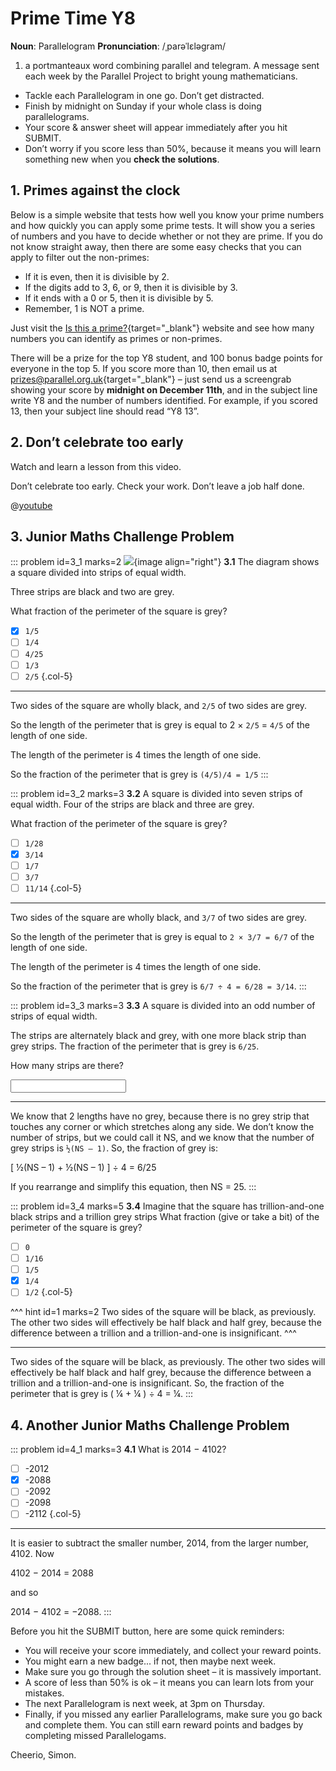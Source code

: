 # Prime Time Y8

<div class="dictionary">

__Noun__: Parallelogram
__Pronunciation__: /ˌparəˈlɛləɡram/

1. a portmanteaux word combining parallel and telegram. A message sent each
week by the Parallel Project to bright young mathematicians.

</div>

*	Tackle each Parallelogram in one go. Don’t get distracted.
*	Finish by midnight on Sunday if your whole class is doing parallelograms.
*	Your score & answer sheet will appear immediately after you hit SUBMIT.
*	Don’t worry if you score less than 50%, because it means you will learn something new when you __check the solutions__.


## 1. Primes against the clock

Below is a simple website that tests how well you know your prime numbers and how quickly you can apply some prime tests. It will show you a series of numbers and you have to decide whether or not they are prime. If you do not know straight away, then there are some easy checks that you can apply to filter out the non-primes:

-	If it is even, then it is divisible by 2.
-	If the digits add to 3, 6, or 9, then it is divisible by 3.
-	If it ends with a 0 or 5, then it is divisible by 5.
-	Remember, 1 is NOT a prime.

Just visit the [Is this a prime?](http://isthisprime.com/game/){target="_blank"} website and see how many numbers you can identify as primes or non-primes.

There will be a prize for the top Y8 student, and 100 bonus badge points for everyone in the top 5. If you score more than 10, then email us at [prizes@parallel.org.uk](mailto:prizes@parallel.org.uk){target="_blank"} – just send us a screengrab showing your score by **midnight on December 11th**, and in the subject line write Y8 and the number of numbers identified. For example, if you scored 13, then your subject line should read “Y8 13”.


## 2.	Don’t celebrate too early

Watch and learn a lesson from this video.

Don’t celebrate too early. Check your work. Don’t leave a job half done.

@[youtube](9Bu_gn5ChQ4?rel=0)


## 3.	Junior Maths Challenge Problem
<!--- (2014) Q6 --->

::: problem id=3_1 marks=2
![](/resources/8-12-prime-time/3-stripes.jpg){image align="right"}
__3.1__ The diagram shows a square divided into strips of equal width.  

Three strips are black and two are grey.

What fraction of the perimeter of the square is grey?

* [x] `1/5`
* [ ] `1/4`
* [ ] `4/25`
* [ ] `1/3`
* [ ] `2/5`
{.col-5}

---

Two sides of the square are wholly black, and `2/5` of two sides are grey.

So the length of the perimeter that is grey is equal to 2 × `2/5` = `4/5` of the length of one side.

The length of the perimeter is 4 times the length of one side.

So the fraction of the perimeter that is grey is `(4/5)/4 = 1/5`
:::

::: problem id=3_2 marks=3
__3.2__ A square is divided into seven strips of equal width. Four of the strips are black and three are grey.

What fraction of the perimeter of the square is grey?

* [ ] `1/28`
* [x] `3/14`
* [ ] `1/7`
* [ ] `3/7`
* [ ] `11/14`
{.col-5}

---

Two sides of the square are wholly black, and `3/7` of two sides are grey.

So the length of the perimeter that is grey is equal to `2 × 3/7 = 6/7` of the length of one side.

The length of the perimeter is 4 times the length of one side.

So the fraction of the perimeter that is grey is `6/7 ÷ 4 = 6/28 = 3/14`.
:::

::: problem id=3_3 marks=3
__3.3__ A square is divided into an odd number of strips of equal width.

The strips are alternately black and grey, with one more black strip than grey strips. The fraction of the perimeter that is grey is `6/25`.

How many strips are there?

<input type="number" solution="25"/>

---

We know that 2 lengths have no grey, because there is no grey strip that touches any corner or which stretches along any side. We don’t know the number of strips, but we could call it NS, and we know that the number of grey strips is `½(NS – 1)`. So, the fraction of grey is:

[ ½(NS – 1) + ½(NS – 1) ] ÷ 4 = 6/25

If you rearrange and simplify this equation, then NS = 25.
:::

::: problem id=3_4 marks=5
__3.4__ Imagine that the square has trillion-and-one black strips and a trillion grey strips What fraction (give or take a bit) of the perimeter of the square is grey?

* [ ] `0`
* [ ] `1/16`
* [ ] `1/5`
* [x] `1/4`
* [ ] `1/2`
{.col-5}

^^^ hint id=1 marks=2
Two sides of the square will be black, as previously. The other two sides will effectively be half black and half grey, because the difference between a trillion and a trillion-and-one is insignificant.
^^^

---

Two sides of the square will be black, as previously. The other two sides will effectively be half black and half grey, because the difference between a trillion and a trillion-and-one is insignificant. So, the fraction of the perimeter that is grey is ( ¼ + ¼ ) ÷ 4 = ¼.
:::


## 4.	Another Junior Maths Challenge Problem
<!--- (2014) Q7 --->

::: problem id=4_1 marks=3
__4.1__ What is 2014 − 4102?

* [ ] -2012
* [x] -2088
* [ ] -2092
* [ ] -2098
* [ ] -2112
{.col-5}

---

It is easier to subtract the smaller number, 2014, from the larger number, 4102. Now

4102 − 2014 = 2088

and so

2014 − 4102 = −2088.
:::


Before you hit the SUBMIT button, here are some quick reminders:

*	You will receive your score immediately, and collect your reward points.
*	You might earn a new badge... if not, then maybe next week.
*	Make sure you go through the solution sheet – it is massively important.
*	A score of less than 50% is ok – it means you can learn lots from your mistakes.
*	The next Parallelogram is next week, at 3pm on Thursday.
*	Finally, if you missed any earlier Parallelograms, make sure you go back and complete them. You can still earn reward points and badges by completing missed Parallelogams.

Cheerio,
Simon.
